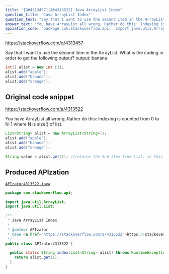 ```yaml
---
title: "[Q#4313457][A#4313522] Java ArrayList Index"
question_title: "Java ArrayList Index"
question_text: "Say that I want to use the second item in the ArrayList. What is the coding in order to get the following output? output: banana"
answer_text: "You have ArrayList all wrong, Rather do this: Indexing is counted from 0 to N-1 where N is size() of list."
apization_code: "package com.stackoverflow.api;  import java.util.ArrayList; import java.util.List;  /**  * Java ArrayList Index  *  * @author APIzator  * @see <a href=\"https://stackoverflow.com/a/4313522\">https://stackoverflow.com/a/4313522</a>  */ public class APIzator4313522 {    public static String index(List<String> alist) throws RuntimeException {     return alist.get(1);   } }"
---
```


https://stackoverflow.com/q/4313457

Say that I want to use the second item in the ArrayList. What is the coding in order to get the following output?
output:
banana


```java
int[] alist = new int [3];
alist.add("apple");
alist.add("banana");
alist.add("orange");
```


## Original code snippet

https://stackoverflow.com/a/4313522

You have ArrayList all wrong,
Rather do this:
Indexing is counted from 0 to N-1 where N is size() of list.

```java
List<String> alist = new ArrayList<String>();
alist.add("apple");
alist.add("banana");
alist.add("orange");

String value = alist.get(1); //returns the 2nd item from list, in this case "banana"
```

## Produced APIzation

[`APIzator4313522.java`](https://github.com/pasqualesalza/apization-temp-data/raw/master/apizations/java/APIzator4313522.java)

```java
package com.stackoverflow.api;

import java.util.ArrayList;
import java.util.List;

/**
 * Java ArrayList Index
 *
 * @author APIzator
 * @see <a href="https://stackoverflow.com/a/4313522">https://stackoverflow.com/a/4313522</a>
 */
public class APIzator4313522 {

  public static String index(List<String> alist) throws RuntimeException {
    return alist.get(1);
  }
}

```